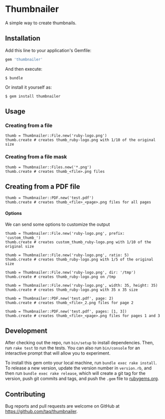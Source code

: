 # Thumbnailer

A simple way to create thumbnails.

## Installation

Add this line to your application's Gemfile:

```ruby
gem 'thumbnailer'
```

And then execute:

    $ bundle

Or install it yourself as:

    $ gem install thumbnailer

## Usage

### Creating from a file

```
thumb = Thumbnailer::File.new('ruby-logo.png')
thumb.create # creates thumb_ruby-logo.png with 1/10 of the original size
```

### Creating from a file mask

```
thumb = Thumbnailer::Files.new('*.png')
thumb.create # creates thumb_<file>.png files
```

## Creating from a PDF file

```
thumb = Thumbnailer::PDF.new('test.pdf')
thumb.create # creates thumb_<file>_<page>.png files for all pages
```

#### Options

We can send some options to customize the output

```
thumb = Thumbnailer::File.new('ruby-logo.png', prefix: 'custom_thumb_')
thumb.create # creates custom_thumb_ruby-logo.png with 1/10 of the original size

thumb = Thumbnailer::File.new('ruby-logo.png', ratio: 5)
thumb.create # creates thumb_ruby-logo.png with 1/5 of the original size

thumb = Thumbnailer::File.new('ruby-logo.png', dir: '/tmp')
thumb.create # creates thumb_ruby-logo.png on /tmp

thumb = Thumbnailer::File.new('ruby-logo.png', width: 35, height: 35)
thumb.create # creates thumb_ruby-logo.png with 35 x 35 size

thumb = Thumbnailer::PDF.new('test.pdf', page: 2)
thumb.create # creates thumb_<file>_2.png files for page 2

thumb = Thumbnailer::PDF.new('test.pdf', pages: [1, 3])
thumb.create # creates thumb_<file>_<page>.png files for pages 1 and 3
```

## Development

After checking out the repo, run `bin/setup` to install dependencies. Then, run
`rake test` to run the tests. You can also run `bin/console` for an interactive
prompt that will allow you to experiment.

To install this gem onto your local machine, run `bundle exec rake install`. To
release a new version, update the version number in `version.rb`, and then run
`bundle exec rake release`, which will create a git tag for the version, push
git commits and tags, and push the `.gem` file to
[rubygems.org](https://rubygems.org).

## Contributing

Bug reports and pull requests are welcome on GitHub at
https://github.com/taq/thumbnailer.

